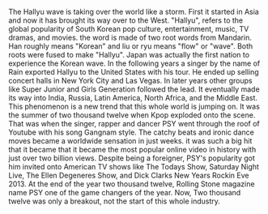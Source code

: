   The Hallyu wave is taking over the world like a storm. First it started in Asia and now it has brought its way over to the West. "Hallyu", refers to the global popularity of South Korean pop culture, entertainment, music, TV dramas, and movies. the word is made of two root words from Mandarin. Han roughly means "Korean" and liu or ryu means "flow" or "wave". Both roots were fused to make "Hallyu". Japan was actually the first nation to experience the Korean wave. In the following years a singer by the name of Rain exported Hallyu to the United States with his tour. He ended up selling concert halls in New York City and Las Vegas. In later years other groups like Super Junior and Girls Generation followed the lead. It eventually made its way into India, Russia, Latin America, North Africa, and the Middle East. This phenomenon is a new trend that this whole world is jumping on. 
  It was the summer of two thousand twelve when Kpop exploded onto the scene. That was when the singer, rapper and dancer PSY went through the roof of Youtube with his song Gangnam style. The catchy beats and ironic dance moves became a worldwide sensation in just weeks. it was such a big hit that it became that it became the most popular online video in history with just over two billion views. Despite being a foreigner, PSY's popularity got him invited onto American TV shows like The Todays Show, Saturday Night Live, The Ellen Degeneres Show, and Dick Clarks New Years Rockin Eve 2013. At the end of the year two thousand twelve, Rolling Stone magazine name PSY one of the game changers of the year. Now, Two thousand twelve was only a breakout, not the start of this whole industry. 
